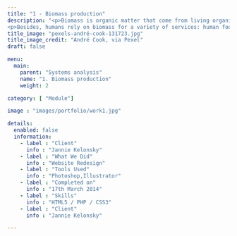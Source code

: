 ```yaml
---
title: "1 - Biomass production"
description: "<p>Biomass is organic matter that come from living organisms, mainly plants and animals. Biomass is a renewable resource, in the sense that it derives - directly or indirectly - from photosynthesis. However, biomass is also a limited resource, meaning that the amounts available in a given year are finite.</p>
<p>Besides, humans rely on biomass for a variety of services: human food, animal feed, biomaterials and bioenergy. In total, it is estimated that the human appropriation of Earth's biomass productivity is already around 30%, and is expected to increase in future scenarios with high use of biomaterials and bioenergy.</p>"
title_image: "pexels-andré-cook-131723.jpg"
title_image_credit: "André Cook, via Pexel"
draft: false

menu:
  main:
    parent: "Systems analysis"
    name: "1. Biomass production"
    weight: 2

category: [ "Module"]

image : "images/portfolio/work1.jpg"

details:
  enabled: false
  information:
    - label : "Client"
      info : "Jannie Kelonsky"
    - label : "What We Did"
      info : "Website Redesign"
    - label : "Tools Used"
      info : "Photoshop,Illustrator"
    - label : "Completed on"
      info : "17th March 2014"
    - label : "Skills"
      info : "HTML5 / PHP / CSS3"
    - label : "Client"
      info : "Jannie Kelonsky"

---
```




